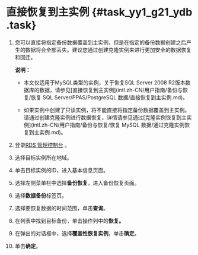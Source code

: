 # 直接恢复到主实例 {#task_yy1_g21_ydb .task}

1.  您可以直接将指定备份数据覆盖到主实例，但是在指定的备份数据创建之后产生的数据将会全部丢失。建议您通过创建克隆实例来进行更加安全的数据恢复和回迁。

    **说明：** 

    -   本文仅适用于MySQL类型的实例，关于恢复SQL Server 2008 R2版本数据库的数据，请参见[直接恢复到主实例](intl.zh-CN/用户指南/备份与恢复/恢复 SQL Server/PPAS/PostgreSQL 数据/直接恢复到主实例.md)。

    -   如果实例中创建了只读实例，将不能直接将指定备份数据覆盖到主实例。请通过创建克隆实例进行数据恢复，详情请参见通过[克隆实例恢复到主实例](intl.zh-CN/用户指南/备份与恢复/恢复 MySQL 数据/通过克隆实例恢复到主实例.md)。

2.   登录[RDS 管理控制台](https://rds.console.aliyun.com/) 。 
3.   选择目标实例所在地域。 
4.   单击目标实例的ID，进入基本信息页面。 
5.   选择左侧菜单栏中选择**备份恢复**，进入备份恢复页面。 
6.   选择**数据备份**标签页。 
7.   选择要恢复数据的时间范围，单击**查询**。 
8.   在列表中找到目标备份，单击操作列中的**恢复。** 
9.   在弹出的对话框中，选择**覆盖性恢复实例**，单击**确定**。 
10.  单击**确定**。 

